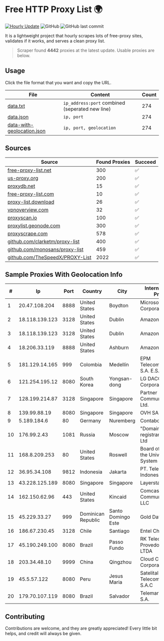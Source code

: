 
# Free HTTP Proxy List 🌍

[![Hourly Update](https://github.com/mertguvencli/http-proxy-list/actions/workflows/main.yml/badge.svg?branch=main)](https://github.com/mertguvencli/http-proxy-list/actions/workflows/main.yml)
![GitHub](https://img.shields.io/github/license/mertguvencli/http-proxy-list)
![GitHub last commit](https://img.shields.io/github/last-commit/mertguvencli/http-proxy-list)

It is a lightweight project that hourly scrapes lots of free-proxy sites, validates if it works, and serves a clean proxy list.


> Scraper found **4442** proxies at the latest update. Usable proxies are below.

## Usage

Click the file format that you want and copy the URL.


|File|Content|Count|
|----|-------|-----|
|[data.txt](https://raw.githubusercontent.com/mertguvencli/http-proxy-list/main/proxy-list/data.txt)|`ip_address:port` combined (seperated new line)|274|
|[data.json](https://raw.githubusercontent.com/mertguvencli/http-proxy-list/main/proxy-list/data.json)|`ip, port`|274|
|[data-with-geolocation.json](https://raw.githubusercontent.com/mertguvencli/http-proxy-list/main/proxy-list/data-with-geolocation.json)|`ip, port, geolocation`|274|

## Sources

|Source|Found Proxies|Succeed|
|------|-------------|-------|
|[free-proxy-list.net](https://free-proxy-list.net)|300|✅|
|[us-proxy.org](https://www.us-proxy.org)|200|✅|
|[proxydb.net](http://proxydb.net)|15|✅|
|[free-proxy-list.com](https://free-proxy-list.com/?page=&port=&type%5B%5D=http&type%5B%5D=https&up_time=0&search=Search)|10|✅|
|[proxy-list.download](https://www.proxy-list.download/HTTP)|26|✅|
|[vpnoverview.com](https://vpnoverview.com/privacy/anonymous-browsing/free-proxy-servers)|32|✅|
|[proxyscan.io](https://www.proxyscan.io)|100|✅|
|[proxylist.geonode.com](https://proxylist.geonode.com/api/proxy-list?limit=300&page=1&sort_by=lastChecked&sort_type=desc&protocols=http,https)|300|✅|
|[proxyscrape.com](https://api.proxyscrape.com/v2/?request=displayproxies&protocol=http&timeout=10000&country=all&ssl=all&anonymity=all)|578|✅|
|[github.com/clarketm/proxy-list](https://raw.githubusercontent.com/clarketm/proxy-list/master/proxy-list-raw.txt)|400|✅|
|[github.com/monosans/proxy-list](https://raw.githubusercontent.com/monosans/proxy-list/main/proxies/http.txt)|459|✅|
|[github.com/TheSpeedX/PROXY-List](https://raw.githubusercontent.com/TheSpeedX/PROXY-List/master/http.txt)|2022|✅|


## Sample Proxies With Geolocation Info

|#|Ip|Port|Country|City|Internet Service Provider|
|-|--|----|-------|----|-------------------------|
|1|20.47.108.204|8888|United States|Boydton|Microsoft Corporation|
|2|18.118.139.123|3128|United States|Dublin|Amazon.com, Inc.|
|3|18.118.139.123|3128|United States|Dublin|Amazon.com, Inc.|
|4|18.206.33.119|8888|United States|Ashburn|Amazon.com, Inc.|
|5|181.129.14.165|999|Colombia|Medellín|EPM Telecomunicaciones S.A. E.S.P.|
|6|121.254.195.12|8080|South Korea|Yongsan-dong|LG DACOM Corporation|
|7|128.199.214.87|3128|Singapore|Singapore|Partner Communications Ltd.|
|8|139.99.88.19|8080|Singapore|Singapore|OVH SAS|
|9|5.189.184.6|80|Germany|Nuremberg|Contabo GmbH|
|10|176.99.2.43|1081|Russia|Moscow|"Domain names registrar REG.RU", Ltd|
|11|168.8.209.253|80|United States|Roswell|Board of Regents of the University System of Georgia|
|12|36.95.34.108|9812|Indonesia|Jakarta|PT. Telekomunikasi Indonesia|
|13|43.228.125.189|8080|Singapore|Singapore|Layerstack Limited|
|14|162.150.62.96|443|United States|Kincaid|Comcast Cable Communications, LLC|
|15|45.229.33.27|999|Dominican Republic|Santo Domingo Este|Gold Data C.A.|
|16|186.67.230.45|3128|Chile|Santiago|Entel Chile S.A.|
|17|45.190.249.100|8080|Brazil|Passo Fundo|RK Telecom Provedor Internet LTDA|
|18|203.34.48.10|9999|China|Qingzhou|Cloud Computing Corporation|
|19|45.5.57.122|8080|Peru|Jesus Maria|Satelital Telecomunicaciones S.A.C|
|20|179.70.107.119|8080|Brazil|Salvador|Telemar Norte Leste S.A.|



## Contributing

Contributions are welcome, and they are greatly appreciated! Every
little bit helps, and credit will always be given.


